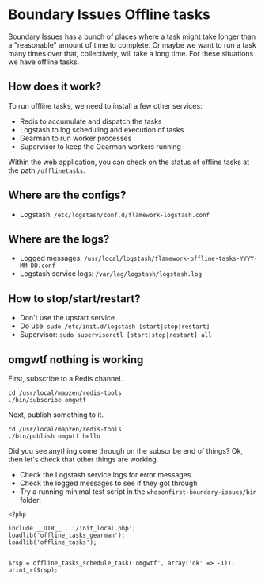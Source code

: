 # Boundary Issues Offline tasks

Boundary Issues has a bunch of places where a task might take longer than  a "reasonable" amount of time to complete. Or maybe we want to run a task many times over that, collectively, will take a long time. For these situations we have offline tasks.

## How does it work?

To run offline tasks, we need to install a few other services:

* Redis to accumulate and dispatch the tasks
* Logstash to log scheduling and execution of tasks
* Gearman to run worker processes
* Supervisor to keep the Gearman workers running

Within the web application, you can check on the status of offline tasks at the path `/offlinetasks`.

## Where are the configs?

* Logstash: `/etc/logstash/conf.d/flamework-logstash.conf`

## Where are the logs?

* Logged messages: `/usr/local/logstash/flamework-offline-tasks-YYYY-MM-DD.conf`
* Logstash service logs: `/var/log/logstash/logstash.log`

## How to stop/start/restart?

* Don't use the upstart service
* Do use: `sudo /etc/init.d/logstash [start|stop|restart]`
* Supervisor: `sudo supervisorctl [start|stop|restart] all`

## omgwtf nothing is working

First, subscribe to a Redis channel.
```
cd /usr/local/mapzen/redis-tools
./bin/subscribe omgwtf
```

Next, publish something to it.
```
cd /usr/local/mapzen/redis-tools
./bin/publish omgwtf hello
```

Did you see anything come through on the subscribe end of things? Ok, then let's check that other things are working.

* Check the Logstash service logs for error messages
* Check the logged messages to see if they got through
* Try a running minimal test script in the `whosonfirst-boundary-issues/bin` folder:

```
<?php

include __DIR__ . '/init_local.php';
loadlib('offline_tasks_gearman');
loadlib('offline_tasks');


$rsp = offline_tasks_schedule_task('omgwtf', array('ok' => -1));
print_r($rsp);
```
